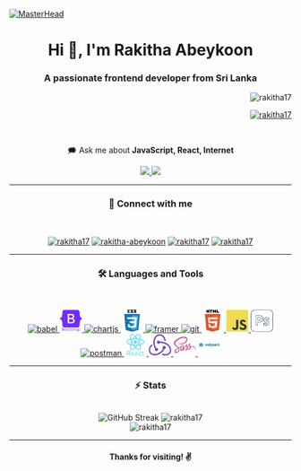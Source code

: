 [![MasterHead](https://user-images.githubusercontent.com/80781196/190216139-7697aa5a-c9a0-4bd6-80bf-3aca76a2e1c8.gif)](https://user-images.githubusercontent.com)

<h1 align="center">Hi 👋, I'm Rakitha Abeykoon</h1>

<h3 align="center">A passionate frontend developer from Sri Lanka</h3>

<p align="right"> <img src="https://komarev.com/ghpvc/?username=rakitha17&label=Profile%20views&color=0e75b6&style=flat" alt="rakitha17" /> </p>

<p align="right"> <a href="https://twitter.com/rakitha17" target="blank"><img src="https://img.shields.io/twitter/follow/rakitha17?logo=twitter&style=for-the-badge" alt="rakitha17" /></a> </p>

<br />

<div align="center">
  
  🗯 Ask me about **JavaScript, React, Internet**
  
</div>

<div align="center">
  <a href="mailto:rakithabimsara505@gmail.com">
    <img src="https://img.shields.io/badge/Gmail-%23EA4335?style=for-the-badge&logo=Gmail&logoColor=%23EA4335&labelColor=%23C0C0C0" target="_blank" >
  </a>
  <a href="https://www.linkedin.com/in/rakitha17/" target="_blank">
    <img src="https://img.shields.io/badge/LinkedIn-%230A66C2?style=for-the-badge&logo=linkedin&logoColor=%230A66C2&labelColor=%23C0C0C0" target="_blank" >
  </a>
  
</div>

<hr />

<div align="center">
  <h3>🔗 Connect with me</h3>
  <br />
  <p>
    <a href="https://twitter.com/rakitha17" target="blank"><img align="center" src="https://raw.githubusercontent.com/rahuldkjain/github-profile-readme-generator/master/src/images/icons/Social/twitter.svg" alt="rakitha17" height="30" width="40" /></a>
    <a href="https://stackoverflow.com/users/rakitha-abeykoon" target="blank"><img align="center" src="https://raw.githubusercontent.com/rahuldkjain/github-profile-readme-generator/master/src/images/icons/Social/stack-overflow.svg" alt="rakitha-abeykoon" height="30" width="40" /></a>
    <a href="https://www.hackerrank.com/rakitha17" target="blank"><img align="center" src="https://raw.githubusercontent.com/rahuldkjain/github-profile-readme-generator/master/src/images/icons/Social/hackerrank.svg" alt="rakitha17" height="30" width="40" /></a>
    <a href="https://www.topcoder.com/members/rakitha17" target="blank"><img align="center" src="https://raw.githubusercontent.com/rahuldkjain/github-profile-readme-generator/master/src/images/icons/Social/topcoder.svg" alt="rakitha17" height="30" width="40" /></a>
  </p>
</div>

<hr />

<div align="center">
  <h3>🛠 Languages and Tools</h3>
  <br />
    <p> 
      <a href="https://babeljs.io/" target="_blank" rel="noreferrer"> 
        <img src="https://www.vectorlogo.zone/logos/babeljs/babeljs-icon.svg" alt="babel" width="40" height="40"/> 
      </a> 
      <a href="https://getbootstrap.com" target="_blank" rel="noreferrer"> 
        <img src="https://raw.githubusercontent.com/devicons/devicon/master/icons/bootstrap/bootstrap-plain-wordmark.svg" alt="bootstrap" width="40" height="40"/> 
      </a> 
      <a href="https://www.chartjs.org" target="_blank" rel="noreferrer"> 
        <img src="https://www.chartjs.org/media/logo-title.svg" alt="chartjs" width="40" height="40"/> 
      </a> 
      <a href="https://www.w3schools.com/css/" target="_blank" rel="noreferrer"> 
        <img src="https://raw.githubusercontent.com/devicons/devicon/master/icons/css3/css3-original-wordmark.svg" alt="css3" width="40" height="40"/> 
      </a> 
      <a href="https://www.framer.com/" target="_blank" rel="noreferrer"> 
        <img src="https://www.vectorlogo.zone/logos/framer/framer-icon.svg" alt="framer" width="40" height="40"/> 
      </a> 
      <a href="https://git-scm.com/" target="_blank" rel="noreferrer"> 
        <img src="https://www.vectorlogo.zone/logos/git-scm/git-scm-icon.svg" alt="git" width="40" height="40"/> 
      </a> 
      <a href="https://www.w3.org/html/" target="_blank" rel="noreferrer"> 
        <img src="https://raw.githubusercontent.com/devicons/devicon/master/icons/html5/html5-original-wordmark.svg" alt="html5" width="40" height="40"/> 
      </a> 
      <a href="https://developer.mozilla.org/en-US/docs/Web/JavaScript" target="_blank" rel="noreferrer"> 
        <img src="https://raw.githubusercontent.com/devicons/devicon/master/icons/javascript/javascript-original.svg" alt="javascript" width="40" height="40"/> 
      </a> 
      <a href="https://www.photoshop.com/en" target="_blank" rel="noreferrer"> 
        <img src="https://raw.githubusercontent.com/devicons/devicon/master/icons/photoshop/photoshop-line.svg" alt="photoshop" width="40" height="40"/> 
      </a> 
      <a href="https://postman.com" target="_blank" rel="noreferrer"> 
        <img src="https://www.vectorlogo.zone/logos/getpostman/getpostman-icon.svg" alt="postman" width="40" height="40"/> 
      </a> 
      <a href="https://reactjs.org/" target="_blank" rel="noreferrer"> 
        <img src="https://raw.githubusercontent.com/devicons/devicon/master/icons/react/react-original-wordmark.svg" alt="react" width="40" height="40"/> 
      </a> 
      <a href="https://redux.js.org" target="_blank" rel="noreferrer"> 
        <img src="https://raw.githubusercontent.com/devicons/devicon/master/icons/redux/redux-original.svg" alt="redux" width="40" height="40"/> 
      </a> 
      <a href="https://sass-lang.com" target="_blank" rel="noreferrer"> 
        <img src="https://raw.githubusercontent.com/devicons/devicon/master/icons/sass/sass-original.svg" alt="sass" width="40" height="40"/> 
      </a> 
      <a href="https://webpack.js.org" target="_blank" rel="noreferrer"> 
        <img src="https://raw.githubusercontent.com/devicons/devicon/d00d0969292a6569d45b06d3f350f463a0107b0d/icons/webpack/webpack-original-wordmark.svg" alt="webpack" width="40" height="40"/> 
      </a> 
    </p>
</div>

<hr />

<div align="center">
  <h3>⚡ Stats</h3>
  <br />
  <img src="https://streak-stats.demolab.com?user=rakitha17&theme=vision-friendly-dark&border_radius=5" alt="GitHub Streak" width="390" />
  <img src="https://github-readme-stats.vercel.app/api?username=rakitha17&show_icons=true&rank_icon=github&locale=en&theme=vision-friendly-dark&border_radius=5" alt="rakitha17" width="390" />
  <br />
  <img src="https://github-readme-stats.vercel.app/api/top-langs?username=rakitha17&hide=HTML&show_icons=true&&theme=vision-friendly-dark&border_radius=5&locale=en&layout=compact&exclude_repo=rakitha17" alt="rakitha17" width="325" />
</div>

<hr />

<h4 align="center">Thanks for visiting! ✌</h4>
